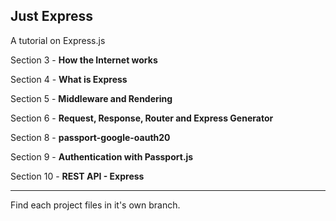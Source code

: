 ## Just Express
A tutorial on Express.js

Section 3 - **How the Internet works**

Section 4 - **What is Express**

Section 5 - **Middleware and Rendering**

Section 6 - **Request, Response, Router and Express Generator**

Section 8 - **passport-google-oauth20**

Section 9 - **Authentication with Passport.js**

Section 10 - **REST API - Express**

---

Find each project files in it's own branch.
